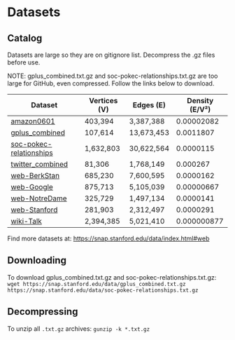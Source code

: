 # Datasets

## Catalog

Datasets are large so they are on gitignore list. Decompress the .gz files before use.

NOTE: gplus_combined.txt.gz and soc-pokec-relationships.txt.gz are too large for GitHub, even compressed. Follow the links below to download.

| Dataset | Vertices (V) | Edges (E) | Density (E/V²) |
|---------|-------------|-----------|----------------|
| [amazon0601](https://snap.stanford.edu/data/amazon0601.html) | 403,394 | 3,387,388 | 0.00002082 |
| [gplus_combined](https://snap.stanford.edu/data/ego-Gplus.html) | 107,614 | 13,673,453 | 0.0011807 |
| [soc-pokec-relationships](https://snap.stanford.edu/data/soc-Pokec.html) | 1,632,803 | 30,622,564 | 0.0000115 |
| [twitter_combined](https://snap.stanford.edu/data/ego-Twitter.html) | 81,306 | 1,768,149 | 0.000267 |
| [web-BerkStan](https://snap.stanford.edu/data/web-BerkStan.html) | 685,230 | 7,600,595 | 0.0000162 |
| [web-Google](https://snap.stanford.edu/data/web-Google.html) | 875,713 | 5,105,039 | 0.00000667 |
| [web-NotreDame](https://snap.stanford.edu/data/web-NotreDame.html) | 325,729 | 1,497,134 | 0.0000141 |
| [web-Stanford](https://snap.stanford.edu/data/web-Stanford.html) | 281,903 | 2,312,497 | 0.0000291 |
| [wiki-Talk](https://snap.stanford.edu/data/wiki-Talk.html) | 2,394,385 | 5,021,410 | 0.000000877 |

Find more datasets at: https://snap.stanford.edu/data/index.html#web

## Downloading

To download gplus_combined.txt.gz and soc-pokec-relationships.txt.gz: `wget https://snap.stanford.edu/data/gplus_combined.txt.gz https://snap.stanford.edu/data/soc-pokec-relationships.txt.gz`

## Decompressing

To unzip all `.txt.gz` archives: `gunzip -k *.txt.gz`
